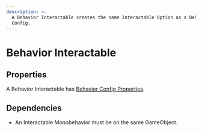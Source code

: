 ```yaml
---
description: >-
  A Behavior Interactable creates the same Interactable Option as a Behavior
  Config.
---
```


# Behavior Interactable

## Properties

A Behavior Interactable has [Behavior Config Properties](../../scriptable-objects/interactable-option-configurations/behavior-config.md#properties).

## Dependencies

* An Interactable Monobehavior must be on the same GameObject.
